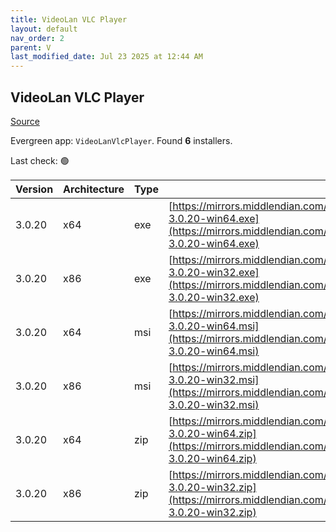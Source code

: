 ```yaml
---
title: VideoLan VLC Player 
layout: default
nav_order: 2
parent: V
last_modified_date: Jul 23 2025 at 12:44 AM
---
```


## VideoLan VLC Player 

[Source](https://www.videolan.org/vlc/)

Evergreen app: `VideoLanVlcPlayer`. Found **6** installers.

Last check: 🟢

| Version | Architecture | Type | URI                                                                                                                                                                                        |
| ------- | ------------ | ---- | ------------------------------------------------------------------------------------------------------------------------------------------------------------------------------------------ |
| 3.0.20  | x64          | exe  | [https://mirrors.middlendian.com/mirrors/videolan/vlc/3.0.20/win64/vlc-3.0.20-win64.exe](https://mirrors.middlendian.com/mirrors/videolan/vlc/3.0.20/win64/vlc-3.0.20-win64.exe)           |
| 3.0.20  | x86          | exe  | [https://mirrors.middlendian.com/pub/software/videolan/vlc/3.0.20/win32/vlc-3.0.20-win32.exe](https://mirrors.middlendian.com/pub/software/videolan/vlc/3.0.20/win32/vlc-3.0.20-win32.exe) |
| 3.0.20  | x64          | msi  | [https://mirrors.middlendian.com/mirrors/videolan/vlc/3.0.20/win64/vlc-3.0.20-win64.msi](https://mirrors.middlendian.com/mirrors/videolan/vlc/3.0.20/win64/vlc-3.0.20-win64.msi)           |
| 3.0.20  | x86          | msi  | [https://mirrors.middlendian.com/pub/software/videolan/vlc/3.0.20/win32/vlc-3.0.20-win32.msi](https://mirrors.middlendian.com/pub/software/videolan/vlc/3.0.20/win32/vlc-3.0.20-win32.msi) |
| 3.0.20  | x64          | zip  | [https://mirrors.middlendian.com/mirrors/videolan/vlc/3.0.20/win64/vlc-3.0.20-win64.zip](https://mirrors.middlendian.com/mirrors/videolan/vlc/3.0.20/win64/vlc-3.0.20-win64.zip)           |
| 3.0.20  | x86          | zip  | [https://mirrors.middlendian.com/pub/software/videolan/vlc/3.0.20/win32/vlc-3.0.20-win32.zip](https://mirrors.middlendian.com/pub/software/videolan/vlc/3.0.20/win32/vlc-3.0.20-win32.zip) |
